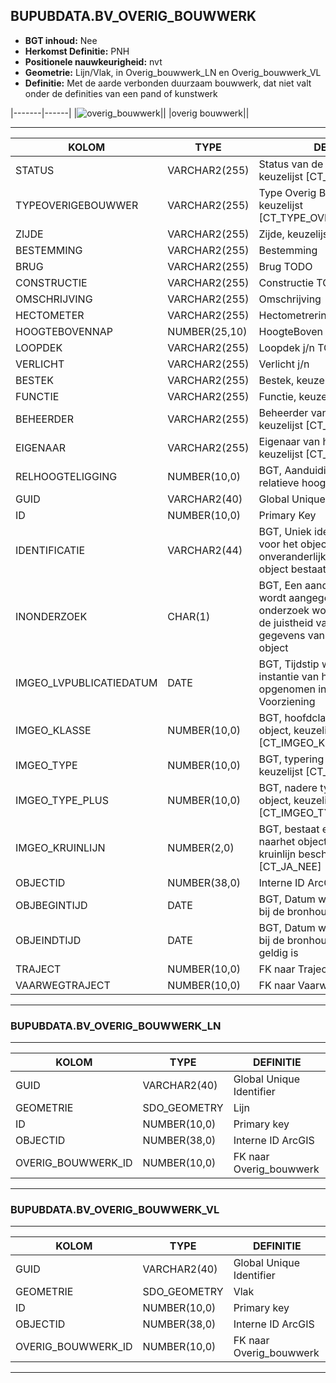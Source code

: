 ﻿## BUPUBDATA.BV_OVERIG_BOUWWERK


* __BGT inhoud:__ Nee
* __Herkomst Definitie:__ PNH
* __Positionele nauwkeurigheid:__ nvt
* __Geometrie:__ Lijn/Vlak, in Overig_bouwwerk_LN en Overig_bouwwerk_VL
* __Definitie:__ Met de aarde verbonden duurzaam bouwwerk, dat niet valt onder de definities van een pand of kunstwerk

|-------|------|
|![overig_bouwwerk](overig_bouwwerk.png)||
|overig bouwwerk||

***

|KOLOM                           	|TYPE          	|DEFINITIE|
|------                          	|----          	|-----    |
|STATUS                          	|VARCHAR2(255) 	|Status van de gegevens, keuzelijst [CT_STATUS]|
|TYPEOVERIGEBOUWWER              	|VARCHAR2(255) 	|Type Overig Bouwwerk, keuzelijst [CT_TYPE_OVERIG_BOUWWERK]|
|ZIJDE                           	|VARCHAR2(255) 	|Zijde, keuzelijst [CT_ZIJDE]|
|BESTEMMING                      	|VARCHAR2(255) 	|Bestemming|
|BRUG                            	|VARCHAR2(255) 	|Brug TODO|
|CONSTRUCTIE                     	|VARCHAR2(255) 	|Constructie TODO|
|OMSCHRIJVING                    	|VARCHAR2(255) 	|Omschrijving|
|HECTOMETER                      	|VARCHAR2(255) 	|Hectometrering|
|HOOGTEBOVENNAP                  	|NUMBER(25,10) 	|HoogteBoven NAP (cm?) TODO|
|LOOPDEK                         	|VARCHAR2(255) 	|Loopdek j/n TODO|
|VERLICHT                        	|VARCHAR2(255) 	|Verlicht j/n|
|BESTEK                          	|VARCHAR2(255) 	|Bestek, keuzelijst [CT_BESTEK]|
|FUNCTIE                         	|VARCHAR2(255) 	|Functie, keuzelijst [CT_FUNCTIE]|
|BEHEERDER                       	|VARCHAR2(255) 	|Beheerder van het object, keuzelijst [CT_INSTANTIE]|
|EIGENAAR                        	|VARCHAR2(255) 	|Eigenaar van het object, keuzelijst [CT_INSTANTIE]|
|RELHOOGTELIGGING                	|NUMBER(10,0)  	|BGT, Aanduiding voor de relatieve hoogte van het object|
|GUID                            	|VARCHAR2(40)  	|Global Unique Identifier|
|ID                              	|NUMBER(10,0)  	|Primary Key|
|IDENTIFICATIE			            |VARCHAR2(44)  	|BGT, Uniek identificatienummer voor het object dat onveranderlijk is zolang het object bestaat|
|INONDERZOEK                        |CHAR(1)       	|BGT, Een aanduiding waarmee wordt aangegeven dat een onderzoek wordt uitgevoerd naar de juistheid van een of meer gegevens van het betreffende object|
|IMGEO_LVPUBLICATIEDATUM            |DATE          	|BGT, Tijdstip waarop deze instantie van het object is opgenomen in de Landelijke Voorziening|
|IMGEO_KLASSE                       |NUMBER(10,0)   |BGT, hoofdclassificatie van het object, keuzelijst [CT_IMGEO_KLASSE]|
|IMGEO_TYPE                         |NUMBER(10,0)   |BGT, typering van het object, keuzelijst [CT_IMGEO_TYPE] |
|IMGEO_TYPE_PLUS                    |NUMBER(10,0)   |BGT, nadere typering van het object, keuzelijst [CT_IMGEO_TYPE_PLUS]|
|IMGEO_KRUINLIJN		            |NUMBER(2,0)	|BGT, bestaat er een verwijzing naarhet object(lijn) dat de kruinlijn beschrijft: Ja/Nee [CT_JA_NEE] |
|OBJECTID                        	|NUMBER(38,0)   |Interne ID ArcGIS|
|OBJBEGINTIJD                    	|DATE          	|BGT, Datum waarop het object bij de bronhouder is ontstaan|
|OBJEINDTIJD                     	|DATE          	|BGT, Datum waarop het object bij de bronhouder niet meer geldig is|
|TRAJECT                         	|NUMBER(10,0)  	|FK naar Traject|
|VAARWEGTRAJECT                  	|NUMBER(10,0)  	|FK naar Vaarwegtraject|

***

### BUPUBDATA.BV_OVERIG_BOUWWERK_LN

***

|KOLOM                           	|TYPE          	|DEFINITIE|
|------                          	|----          	|-----    |
|GUID                            	|VARCHAR2(40)  	|Global Unique Identifier|
|GEOMETRIE                       	|SDO_GEOMETRY  	|Lijn|
|ID                         		|NUMBER(10,0)  	|Primary key|
|OBJECTID                        	|NUMBER(38,0)   |Interne ID ArcGIS|
|OVERIG_BOUWWERK_ID					|NUMBER(10,0)	|FK naar Overig_bouwwerk|

***

### BUPUBDATA.BV_OVERIG_BOUWWERK_VL

***

|KOLOM                           	|TYPE          	|DEFINITIE|
|------                          	|----          	|-----    |
|GUID                            	|VARCHAR2(40)  	|Global Unique Identifier|
|GEOMETRIE                       	|SDO_GEOMETRY  	|Vlak|
|ID                         		|NUMBER(10,0)  	|Primary key|
|OBJECTID                        	|NUMBER(38,0)   |Interne ID ArcGIS|
|OVERIG_BOUWWERK_ID					|NUMBER(10,0)	|FK naar Overig_bouwwerk|

***